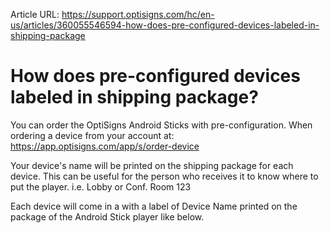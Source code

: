 Article URL: https://support.optisigns.com/hc/en-us/articles/360055546594-how-does-pre-configured-devices-labeled-in-shipping-package

# How does pre-configured devices labeled in shipping package?

You can order the OptiSigns Android Sticks with pre-configuration. When
ordering a device from your account at:
<https://app.optisigns.com/app/s/order-device>

Your device's name will be printed on the shipping package for each device.
This can be useful for the person who receives it to know where to put the
player. i.e. Lobby or Conf. Room 123

Each device will come in a with a label of Device Name printed on the package
of the Android Stick player like below.


